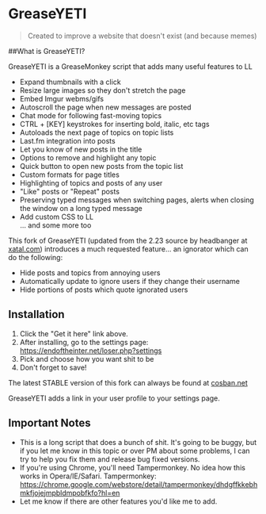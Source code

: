 # GreaseYETI
> Created to improve a website that doesn't exist (and because memes)

##What is GreaseYETI?
 
GreaseYETI is a GreaseMonkey script that adds many useful features to LL

- Expand thumbnails with a click
- Resize large images so they don't stretch the page
- Embed Imgur webms/gifs
- Autoscroll the page when new messages are posted
- Chat mode for following fast-moving topics
- CTRL + [KEY] keystrokes for inserting bold, italic, etc tags
- Autoloads the next page of topics on topic lists
- Last.fm integration into posts
- Let you know of new posts in the title
- Options to remove and highlight any topic
- Quick button to open new posts from the topic list
- Custom formats for page titles
- Highlighting of topics and posts of any user
-  "Like" posts or "Repeat" posts
-  Preserving typed messages when switching pages, alerts when closing the window on a long typed message
-  Add custom CSS to LL  
... and some more too

This fork of GreaseYETI (updated from the 2.23 source by headbanger at [xatal.com](xatal.com)) introduces a much requested feature... an ignorator which can do the following:

- Hide posts and topics from annoying users
- Automatically update to ignore users if they change their username
- Hide portions of posts which quote ignorated users

## Installation
1. Click the "Get it here" link above.
2. After installing, go to the settings page: https://endoftheinter.net/loser.php?settings
3. Pick and choose how you want shit to be
4. Don't forget to save!

The latest STABLE version of this fork can always be found at [cosban.net](https://cosban.net/static/raw/greaseyeti.user.js)

GreaseYETI adds a link in your user profile to your settings page.

## Important Notes
- This is a long script that does a bunch of shit. It's going to be buggy, but if you let me know in this topic or over PM about some problems, I can try to help you fix them and release bug fixed versions.
- If you're using Chrome, you'll need Tampermonkey. No idea how this works in Opera/IE/Safari. Tampermonkey: https://chrome.google.com/webstore/detail/tampermonkey/dhdgffkkebhmkfjojejmpbldmpobfkfo?hl=en
- Let me know if there are other features you'd like me to add.
